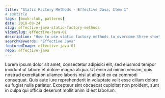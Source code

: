 ```yaml
---
title: "Static Factory Methods - Effective Java, Item 1"
# subtitle
tags: [book-club, patterns]
date: 2018-09-24
slug: effective-java-static-factory-methods
videoSlug: effective-java-01
description: "How to use static factory methods to overcome three shortcomings of constructors"
searchKeywords: "Effective Java"
featuredImage: effective-java-01
repo: effective-java
---
```


Lorem ipsum dolor sit amet, consectetur adipisici elit, sed eiusmod tempor incidunt ut labore et dolore magna aliqua.
Ut enim ad minim veniam, quis nostrud exercitation ullamco laboris nisi ut aliquid ex ea commodi consequat.
Quis aute iure reprehenderit in voluptate velit esse cillum dolore eu fugiat nulla pariatur.
Excepteur sint obcaecat cupiditat non proident, sunt in culpa qui officia deserunt mollit anim id est laborum.
